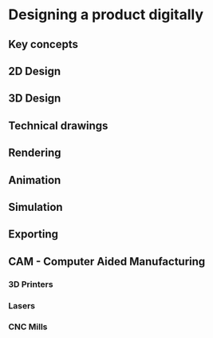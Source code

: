 # Designing a product digitally

## Key concepts

## 2D Design

## 3D Design

## Technical drawings

## Rendering

## Animation

## Simulation

## Exporting 


## CAM - Computer Aided Manufacturing

### 3D Printers

### Lasers

### CNC Mills




